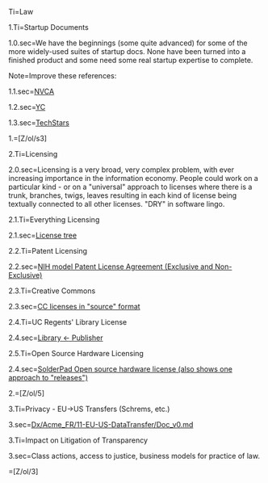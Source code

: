 Ti=Law

1.Ti=Startup Documents

1.0.sec=We have the beginnings (some quite advanced) for some of the more widely-used suites of startup docs.  None have been turned into a finished product and some need some real startup expertise to complete.

Note=Improve these references:

1.1.sec=<a href="/index.php?action=list&file=/Wx/org/nvca/">NVCA</a>

1.2.sec=<a href="index.php?action=list&file=/Wx/com/ycombinator/">YC</a>

1.3.sec=<a href="index.php?action=list&file=/Wx/com/ycombinator/">TechStars</a>

1.=[Z/ol/s3]


2.Ti=Licensing

2.0.sec=Licensing is a very broad, very complex problem, with ever increasing importance in the information economy.  People could work on a particular kind - or on a "universal" approach to licenses where there is a trunk, branches, twigs, leaves resulting in each kind of license being textually connected to all other licenses.  "DRY" in software lingo. 

2.1.Ti=Everything Licensing

2.1.sec=<a href="/index.php?action=source&file=GH/FutureCommerce/ULOM/Sec/License_Outline_v0.md">License tree</a>

2.2.Ti=Patent Licensing

2.2.sec=<a href="index.php?action=list&file=Wx/gov/nih/ott/License/Patent/Form/">NIH model Patent License Agreement (Exclusive and Non-Exclusive)</a>

2.3.Ti=Creative Commons

2.3.sec=<a href="index.php?action=list&file=Wx/org/creativecommons/License/4_0/">CC licenses in "source" format</a>

2.4.Ti=UC Regents' Library License

2.4.sec=<a href="index.php?action=list&file=Wx/org/cdlib/vendor/License/Form/">Library <- Publisher </a>

2.5.Ti=Open Source Hardware Licensing

2.4.sec=<a href="index.php?action=list&file=Wx/org/solderpad/License/Form/">SolderPad Open source hardware license (also shows one approach to "releases")</a>

2.=[Z/ol/5]

3.Ti=Privacy - EU->US Transfers (Schrems, etc.)

3.sec=<a href="index.php?action=doc&file=Dx/Acme_FR/11-EU-US-DataTransfer/Doc_v0.md">Dx/Acme_FR/11-EU-US-DataTransfer/Doc_v0.md</a>

3.Ti=Impact on Litigation of Transparency

3.sec=Class actions, access to justice, business models for practice of law.

=[Z/ol/3]